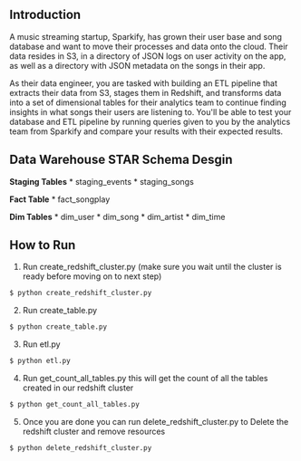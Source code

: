 ## Introduction

A music streaming startup, Sparkify, has grown their user base and song database and want to move their processes and data onto the cloud. Their data resides in S3, in a directory of JSON logs on user activity on the app, as well as a directory with JSON metadata on the songs in their app.

As their data engineer, you are tasked with building an ETL pipeline that extracts their data from S3, stages them in Redshift, and transforms data into a set of dimensional tables for their analytics team to continue finding insights in what songs their users are listening to. You'll be able to test your database and ETL pipeline by running queries given to you by the analytics team from Sparkify and compare your results with their expected results.

## Data Warehouse STAR Schema Desgin

<b>Staging Tables</b>
    * staging_events
    * staging_songs

<b>Fact Table</b>
    * fact_songplay
    
<b>Dim Tables</b>
    * dim_user
    * dim_song
    * dim_artist
    * dim_time
    
## How to Run

1. Run create_redshift_cluster.py (make sure you wait until the cluster is ready before moving on to next step)
```python
$ python create_redshift_cluster.py
```

2. Run create_table.py
```python
$ python create_table.py
```

3. Run etl.py
```python
$ python etl.py
```

4. Run get_count_all_tables.py this will get the count of all the tables created in our redshift cluster
```python
$ python get_count_all_tables.py
```

5. Once you are done you can run delete_redshift_cluster.py to Delete the redshift cluster and remove resources
```python
$ python delete_redshift_cluster.py
```
